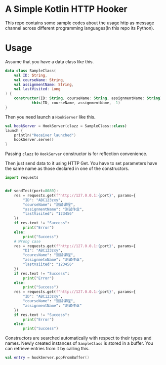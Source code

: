# A Simple Kotlin HTTP Hooker

This repo contains some sample codes about the usage http
as message channel across different programming languages(In 
this repo its Python).

# Usage

Assume that you have a data class like this.

```kotlin
data class SampleClass(
    val ID: String,
    val courseName: String,
    val assignmentName: String,
    val lastVisited: Long
) {
    constructor(ID: String, courseName: String, assignmentName: String) :
            this(ID, courseName, assignmentName, -1)
}
```

Then you need launch a `HookServer` like this.

```kotlin
val hookServer = HookServer(clazz = SampleClass::class)
launch {
    println("Receiver launched")
    hookServer.serve()
}
```

Passing `clazz` to `HookServer` constructor is for reflection
convenience.

Then just send data to it using HTTP Get. You have to set parameters
have the same name as those declared in one of the constructors.

```python
import requests


def sendTest(port=8080):
    res = requests.get(f"http://127.0.0.1:{port}", params={
        "ID": "ABC123zxy",
        "courseName": "测试课程",
        "assignmentName": "测试作业",
        "lastVisited": "123456"
    })
    if res.text != "Success":
        print("Error")
    else:
        print("Success")
    # Wrong case
    res = requests.get(f"http://127.0.0.1:{port}", params={
        "DI": "ABC123zxy",
        "couresName": "测试课程",
        "assignmetnName": "测试作业",
        "lastVsiited": "123456"
    })
    if res.text != "Success":
        print("Error")
    else:
        print("Success")
    res = requests.get(f"http://127.0.0.1:{port}", params={
        "ID": "ABC123zxy",
        "courseName": "测试课程",
        "assignmentName": "测试作业"
    })
    if res.text != "Success":
        print("Error")
    else:
        print("Success")
```

Constructors are searched automatically with respect to their
types and names. Newly created instances of `SampleClass` is
stored in a buffer. You can retrieve entries from it by calling
this.

```kotlin
val entry = hookServer.popFromBuffer()
```
